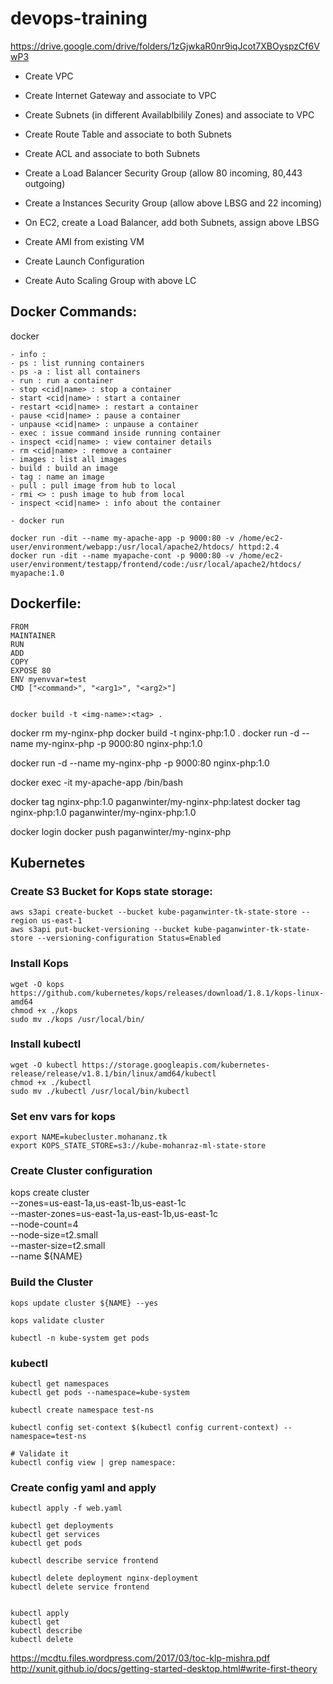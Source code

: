# devops-training

https://drive.google.com/drive/folders/1zGjwkaR0nr9iqJcot7XBOyspzCf6VwP3

- Create VPC
- Create Internet Gateway and associate to VPC
- Create Subnets (in different Availablbilily Zones) and associate to VPC
- Create Route Table and associate to both Subnets
- Create ACL and associate to both Subnets
- Create a Load Balancer Security Group (allow 80 incoming, 80,443 outgoing)
- Create a Instances Security Group (allow above LBSG and 22 incoming)
- On EC2, create a Load Balancer, add both Subnets, assign above LBSG

- Create AMI from existing VM
- Create Launch Configuration
- Create Auto Scaling Group with above LC

## Docker Commands:

docker
```
- info : 
- ps : list running containers
- ps -a : list all containers
- run : run a container
- stop <cid|name> : stop a container
- start <cid|name> : start a container
- restart <cid|name> : restart a container
- pause <cid|name> : pause a container
- unpause <cid|name> : unpause a container
- exec : issue command inside running container
- inspect <cid|name> : view container details
- rm <cid|name> : remove a container
- images : list all images
- build : build an image
- tag : name an image
- pull : pull image from hub to local
- rmi <> : push image to hub from local
- inspect <cid|name> : info about the container

- docker run

docker run -dit --name my-apache-app -p 9000:80 -v /home/ec2-user/environment/webapp:/usr/local/apache2/htdocs/ httpd:2.4
docker run -dit --name myapache-cont -p 9000:80 -v /home/ec2-user/environment/testapp/frontend/code:/usr/local/apache2/htdocs/ myapache:1.0
```

## Dockerfile:
```
FROM
MAINTAINER
RUN
ADD
COPY
EXPOSE 80
ENV myenvvar=test
CMD ["<command>", "<arg1>", "<arg2>"]


docker build -t <img-name>:<tag> .
```
docker rm my-nginx-php
docker build -t nginx-php:1.0 .
docker run -d --name my-nginx-php -p 9000:80 nginx-php:1.0

docker run -d --name my-nginx-php -p 9000:80 nginx-php:1.0

docker exec -it my-apache-app /bin/bash

docker tag nginx-php:1.0 paganwinter/my-nginx-php:latest
docker tag nginx-php:1.0 paganwinter/my-nginx-php:1.0

docker login
docker push paganwinter/my-nginx-php

## Kubernetes

### Create S3 Bucket for Kops state storage:
```
aws s3api create-bucket --bucket kube-paganwinter-tk-state-store --region us-east-1
aws s3api put-bucket-versioning --bucket kube-paganwinter-tk-state-store --versioning-configuration Status=Enabled
```

### Install Kops
```
wget -O kops https://github.com/kubernetes/kops/releases/download/1.8.1/kops-linux-amd64
chmod +x ./kops
sudo mv ./kops /usr/local/bin/
```

### Install kubectl
```
wget -O kubectl https://storage.googleapis.com/kubernetes-release/release/v1.8.1/bin/linux/amd64/kubectl
chmod +x ./kubectl
sudo mv ./kubectl /usr/local/bin/kubectl
```

### Set env vars for kops
```
export NAME=kubecluster.mohananz.tk
export KOPS_STATE_STORE=s3://kube-mohanraz-ml-state-store
```

### Create Cluster configuration
kops create cluster \
    --zones=us-east-1a,us-east-1b,us-east-1c \
    --master-zones=us-east-1a,us-east-1b,us-east-1c \
    --node-count=4 \
    --node-size=t2.small \
    --master-size=t2.small \
    --name ${NAME}

### Build the Cluster
```
kops update cluster ${NAME} --yes

kops validate cluster

kubectl -n kube-system get pods

```

### kubectl
```
kubectl get namespaces
kubectl get pods --namespace=kube-system

kubectl create namespace test-ns

kubectl config set-context $(kubectl config current-context) --namespace=test-ns

# Validate it
kubectl config view | grep namespace:
```

### Create config yaml and apply
```
kubectl apply -f web.yaml

kubectl get deployments
kubectl get services
kubectl get pods

kubectl describe service frontend

kubectl delete deployment nginx-deployment
kubectl delete service frontend


```


```
kubectl apply
kubectl get
kubectl describe
kubectl delete
```



https://mcdtu.files.wordpress.com/2017/03/toc-klp-mishra.pdf
http://xunit.github.io/docs/getting-started-desktop.html#write-first-theory
